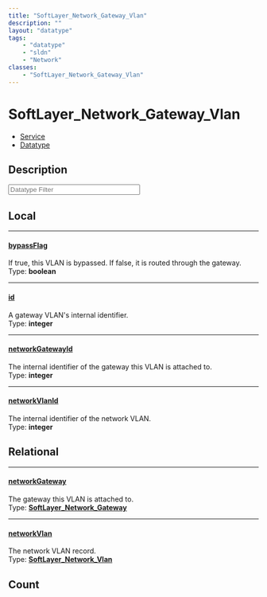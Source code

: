 ```yaml
---
title: "SoftLayer_Network_Gateway_Vlan"
description: ""
layout: "datatype"
tags:
    - "datatype"
    - "sldn"
    - "Network"
classes:
    - "SoftLayer_Network_Gateway_Vlan"
---
```


# SoftLayer_Network_Gateway_Vlan
<div id='service-datatype'>
    <ul id='sldn-reference-tabs'>
    <li id='service'> <a href='/reference/services/SoftLayer_Network_Gateway_Vlan' >Service</a></li>    <li id='datatype'> <a href='/reference/datatypes/SoftLayer_Network_Gateway_Vlan' >Datatype</a></li>
    </ul>
</div>

## Description 








<!-- Filer BEGIN -->
<div class="view-filters">
        <div class="clearfix">
            <div class="search-input-box">
                <input placeholder="Datatype Filter" onkeyup="titleSearch(inputId='prop-input', divId='properties', elementClass='prop-row')" 
                    type="text" id="prop-input" value="" size="30" maxlength="128" class="form-text">
            </div>
        </div>
</div>
<!-- Filer END -->

<div id="properties" class="content">
<div id="localProperties" class="prop-content" >

## Local
<div class="prop-row">

-----
[bypassFlag]: #bypassflag
#### [bypassFlag]
If true, this VLAN is bypassed. If false, it is routed through the gateway.   
<span class="type-label">Type: </span>**boolean**  



</div>
<div class="prop-row">

-----
[id]: #id
#### [id]
A gateway VLAN's internal identifier.   
<span class="type-label">Type: </span>**integer**  



</div>
<div class="prop-row">

-----
[networkGatewayId]: #networkgatewayid
#### [networkGatewayId]
The internal identifier of the gateway this VLAN is attached to.   
<span class="type-label">Type: </span>**integer**  



</div>
<div class="prop-row">

-----
[networkVlanId]: #networkvlanid
#### [networkVlanId]
The internal identifier of the network VLAN.   
<span class="type-label">Type: </span>**integer**  



</div>
</div>
<!-- LOCAL PROPERTY END -->

<div id="relationalProperties"  class="prop-content" >

## Relational
<div class="prop-row">

-----
[networkGateway]: #networkgateway
#### [networkGateway]
The gateway this VLAN is attached to.  
<span class="type-label">Type: </span>**<a href='/reference/datatypes/SoftLayer_Network_Gateway'>SoftLayer_Network_Gateway </a>**  



</div>
<div class="prop-row">

-----
[networkVlan]: #networkvlan
#### [networkVlan]
The network VLAN record.  
<span class="type-label">Type: </span>**<a href='/reference/datatypes/SoftLayer_Network_Vlan'>SoftLayer_Network_Vlan </a>**  



</div>

## Count
</div>


